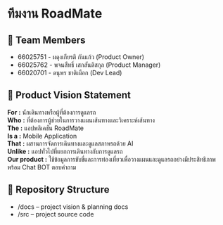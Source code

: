 # ทีมงาน RoadMate

## 👥 Team Members
- 66025751 - ผดุงเกียรติ กันแก้ว (Product Owner)  
- 66025762 - พจนสืทธิ์ เสกสันติสกุล (Product Manager)  
- 66020701 - ดนุพร ชาติเผือก (Dev Lead)

## 🎯 Product Vision Statement
**For :** นักเดินทางหรือผู้ที่ต้องการดูแลรถ  
**Who :** ที่ต้องการผู้ช่วยในการวางแผนเส้นทางและวิเคราะห์เส้นทาง  
**The :** แอปพลิเคชัน RoadMate  
**Is a :** Mobile Application  
**That :** ผสานการจัดการเดินทางและดูแลสภาพรถด้วย AI  
**Unlike :** แอปทั่วไปที่แยกการเดินทางกับการดูแลรถ  
**Our product :** ใช้ข้อมูลการขับขี่และการท่องเที่ยวเพื่อวางแผนและดูแลรถอย่างมีประสิทธิภาพ พร้อม Chat BOT ตอบคำถาม

## 🔗 Repository Structure
- /docs – project vision & planning docs  
- /src – project source code  
